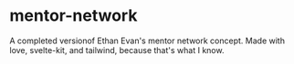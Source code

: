 # mentor-network
A completed versionof Ethan Evan's mentor network concept. Made with love, svelte-kit, and tailwind, because that's what I know.
